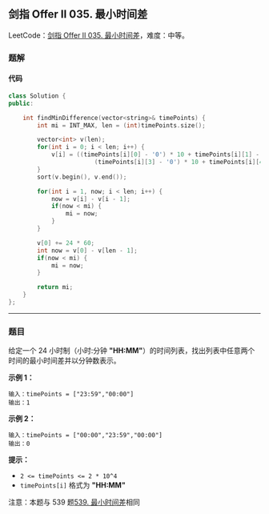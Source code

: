 ## 剑指 Offer II 035. 最小时间差

LeetCode：[剑指 Offer II 035. 最小时间差](https://leetcode.cn/problems/569nqc/)，难度：中等。

### 题解

#### 代码

```c++
class Solution {
public:

    int findMinDifference(vector<string>& timePoints) {
        int mi = INT_MAX, len = (int)timePoints.size();

        vector<int> v(len);
        for(int i = 0; i < len; i++) {
            v[i] = ((timePoints[i][0] - '0') * 10 + timePoints[i][1] - '0') * 60 + 
                        (timePoints[i][3] - '0') * 10 + timePoints[i][4] - '0';
        }
        sort(v.begin(), v.end());

        for(int i = 1, now; i < len; i++) {
            now = v[i] - v[i - 1];
            if(now < mi) {
                mi = now;
            }
        }

        v[0] += 24 * 60;
        int now = v[0] - v[len - 1];
        if(now < mi) {
            mi = now;
        }

        return mi;
    }
};
```



---



### 题目

给定一个 24 小时制（小时:分钟 **"HH:MM"**）的时间列表，找出列表中任意两个时间的最小时间差并以分钟数表示。

 

**示例 1：**

```
输入：timePoints = ["23:59","00:00"]
输出：1
```

**示例 2：**

```
输入：timePoints = ["00:00","23:59","00:00"]
输出：0
```

 

**提示：**

- `2 <= timePoints <= 2 * 10^4`
- `timePoints[i]` 格式为 **"HH:MM"**

 

注意：本题与 539 题[539. 最小时间差](https://leetcode-cn.com/problems/minimum-time-difference/)相同


